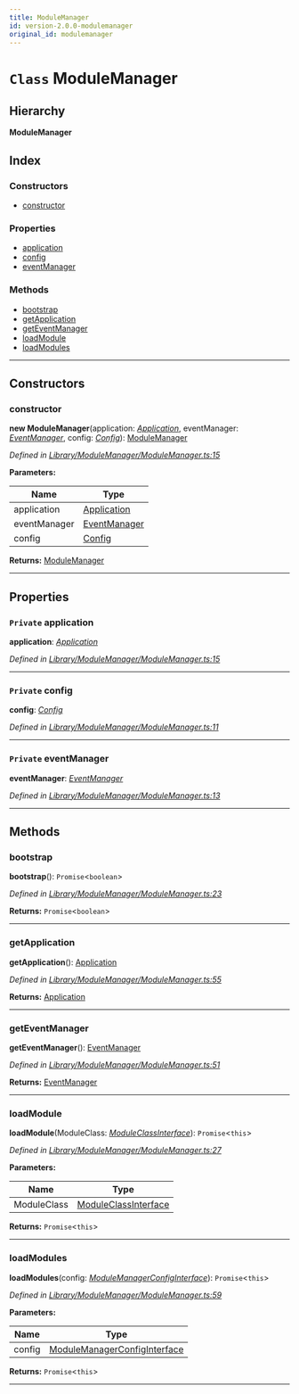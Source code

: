 ```yaml
---
title: ModuleManager
id: version-2.0.0-modulemanager
original_id: modulemanager
---
```


# `Class` ModuleManager

## Hierarchy

**ModuleManager**

## Index

### Constructors

* [constructor](modulemanager#constructor)

### Properties

* [application](modulemanager#application)
* [config](modulemanager#config)
* [eventManager](modulemanager#eventmanager)

### Methods

* [bootstrap](modulemanager#bootstrap)
* [getApplication](modulemanager#getapplication)
* [getEventManager](modulemanager#geteventmanager)
* [loadModule](modulemanager#loadmodule)
* [loadModules](modulemanager#loadmodules)

---

## Constructors

<a id="constructor"></a>

###  constructor

**new ModuleManager**(application: *[Application](application)*, eventManager: *[EventManager](eventmanager)*, config: *[Config](config)*): [ModuleManager](modulemanager)

*Defined in [Library/ModuleManager/ModuleManager.ts:15](https://github.com/SpoonX/stix/blob/e9313e4/src/Library/ModuleManager/ModuleManager.ts#L15)*

**Parameters:**

| Name | Type |
| ------ | ------ |
| application | [Application](application) |
| eventManager | [EventManager](eventmanager) |
| config | [Config](config) |

**Returns:** [ModuleManager](modulemanager)

___

## Properties

<a id="application"></a>

### `Private` application

**application**: *[Application](application)*

*Defined in [Library/ModuleManager/ModuleManager.ts:15](https://github.com/SpoonX/stix/blob/e9313e4/src/Library/ModuleManager/ModuleManager.ts#L15)*

___
<a id="config"></a>

### `Private` config

**config**: *[Config](config)*

*Defined in [Library/ModuleManager/ModuleManager.ts:11](https://github.com/SpoonX/stix/blob/e9313e4/src/Library/ModuleManager/ModuleManager.ts#L11)*

___
<a id="eventmanager"></a>

### `Private` eventManager

**eventManager**: *[EventManager](eventmanager)*

*Defined in [Library/ModuleManager/ModuleManager.ts:13](https://github.com/SpoonX/stix/blob/e9313e4/src/Library/ModuleManager/ModuleManager.ts#L13)*

___

## Methods

<a id="bootstrap"></a>

###  bootstrap

**bootstrap**(): `Promise`<`boolean`>

*Defined in [Library/ModuleManager/ModuleManager.ts:23](https://github.com/SpoonX/stix/blob/e9313e4/src/Library/ModuleManager/ModuleManager.ts#L23)*

**Returns:** `Promise`<`boolean`>

___
<a id="getapplication"></a>

###  getApplication

**getApplication**(): [Application](application)

*Defined in [Library/ModuleManager/ModuleManager.ts:55](https://github.com/SpoonX/stix/blob/e9313e4/src/Library/ModuleManager/ModuleManager.ts#L55)*

**Returns:** [Application](application)

___
<a id="geteventmanager"></a>

###  getEventManager

**getEventManager**(): [EventManager](eventmanager)

*Defined in [Library/ModuleManager/ModuleManager.ts:51](https://github.com/SpoonX/stix/blob/e9313e4/src/Library/ModuleManager/ModuleManager.ts#L51)*

**Returns:** [EventManager](eventmanager)

___
<a id="loadmodule"></a>

###  loadModule

**loadModule**(ModuleClass: *[ModuleClassInterface](../interfaces/moduleclassinterface)*): `Promise`<`this`>

*Defined in [Library/ModuleManager/ModuleManager.ts:27](https://github.com/SpoonX/stix/blob/e9313e4/src/Library/ModuleManager/ModuleManager.ts#L27)*

**Parameters:**

| Name | Type |
| ------ | ------ |
| ModuleClass | [ModuleClassInterface](../interfaces/moduleclassinterface) |

**Returns:** `Promise`<`this`>

___
<a id="loadmodules"></a>

###  loadModules

**loadModules**(config: *[ModuleManagerConfigInterface](../interfaces/modulemanagerconfiginterface)*): `Promise`<`this`>

*Defined in [Library/ModuleManager/ModuleManager.ts:59](https://github.com/SpoonX/stix/blob/e9313e4/src/Library/ModuleManager/ModuleManager.ts#L59)*

**Parameters:**

| Name | Type |
| ------ | ------ |
| config | [ModuleManagerConfigInterface](../interfaces/modulemanagerconfiginterface) |

**Returns:** `Promise`<`this`>

___

